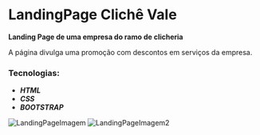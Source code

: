 # LandingPage Clichê Vale
**Landing Page de uma empresa do ramo de clicheria**


A página divulga uma promoção com descontos em serviços da empresa.

### Tecnologias:
* **_HTML_**
* **_CSS_**
* **_BOOTSTRAP_**

![LandingPageImagem](https://user-images.githubusercontent.com/55033928/95536292-0f99ae00-09c1-11eb-96c0-3c8436ae5257.png)
![LandingPageImagem2](https://user-images.githubusercontent.com/55033928/95536407-64d5bf80-09c1-11eb-830c-8898d6281e41.png)
